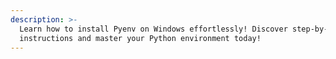```yaml
---
description: >-
  Learn how to install Pyenv on Windows effortlessly! Discover step-by-step
  instructions and master your Python environment today!
---
```


